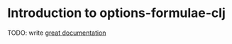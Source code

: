 # Introduction to options-formulae-clj

TODO: write [great documentation](http://jacobian.org/writing/what-to-write/)
